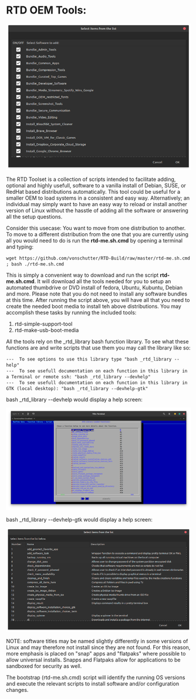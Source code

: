 # RTD OEM Tools:
![RTD Builder Screenshot](Media_files/Scr9.png?raw=true "Executing the Script")

The RTD Toolset is a collection of scripts intended to facilitate adding, optional and highly usefull, software to a vanilla install of Debian, SUSE, or RedHat based distributions automatically. This tool could be useful for a smaller OEM to load systems in a consistent and easy way. Alternatively; an individual may simply want to have an easy way to reload or install another version of Linux without the hasstle of adding all the software or answering all the setup questions. 

 Consider this usecase: You want to move from one distribution to another. To move to a different distribution from the one that you are currently using all you would need to do is run the **rtd-me.sh.cmd** by opening a terminal and typing: 

```
wget https://github.com/vonschutter/RTD-Build/raw/master/rtd-me.sh.cmd ; bash ./rtd-me.sh.cmd 
```
This is simply a convenient way to download and run the script **rtd-me.sh.cmd**. It will download all the tools needed for you to setup an automated thumbdrive or DVD install of fedora, Ubuntu, Kubuntu, Debian and more. Please note that you do not need to install any software bundles at this time. After running the script above, you will have all that you need to create the needed boot media to install teh above distributions. You may accomplish these tasks by running the included tools: 

1. rtd-simple-support-tool
2. rtd-make-usb-boot-media

All the tools rely on the _rtd_library bash function library. To see what these functions are and write scripts that use them you may call the library like so: 
```
---  To see options to use this library type "bash _rtd_library --help"
---  To see usefull documentation on each function in this library in a Terminal or remote ssh: "bash _rtd_library --devhelp"
---  To see usefull documentation on each function in this library in GTK (local desktop): "bash _rtd_library --devhelp-gtk"
```
bash _rtd_library --devhelp would display a help screen: 

![Library Help Screenshot](Media_files/Scr-lib.png "Executing the Script")

bash _rtd_library --devhelp-gtk would display a help screen:

![Library Help Screenshot](Media_files/Scr-lib-gtk.png "Executing the Script")



NOTE: software titles may be named slightly differently in some versions of Linux and may 
therefore not install since they are not found. For this reason, more emphasis is placed on 
"snap" apps and "flatpaks" where possible to allow universal installs. Snapps and Flatpaks allow for applications to be sandboxed for security as well.  

The bootstrap (rtd-me.sh.cmd) script will identify the running OS versions and execute the relevant scripts to install software and/or configuration changes. 
